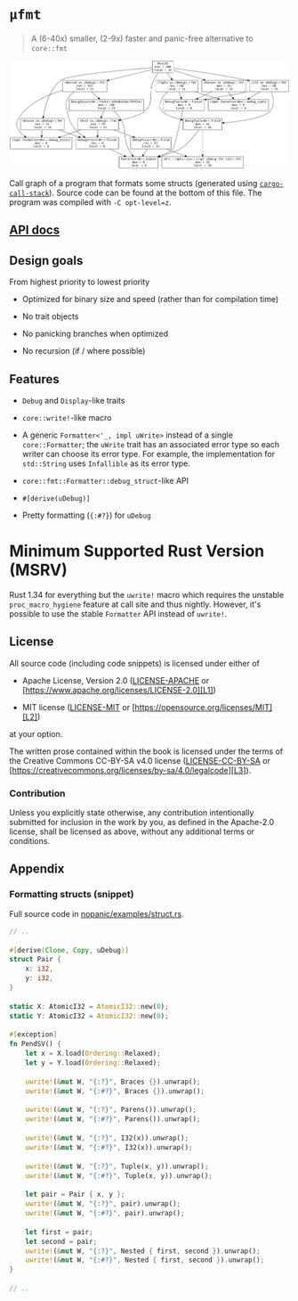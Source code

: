 # `μfmt`

> A (6-40x) smaller, (2-9x) faster and panic-free alternative to `core::fmt`

![Call graph of formatting structs](cg.png)

Call graph of a program that formats some structs (generated using
[`cargo-call-stack`]). Source code can be found at the bottom of this file. The
program was compiled with `-C opt-level=z`.

[`cargo-call-stack`]: https://crates.io/crates/cargo-call-stack

## [API docs](https://docs.rs/ufmt)

## Design goals

From highest priority to lowest priority

- Optimized for binary size and speed (rather than for compilation time)

- No trait objects

- No panicking branches when optimized

- No recursion (if / where possible)

## Features

- `Debug` and `Display`-like traits

- `core::write!`-like macro

- A generic `Formatter<'_, impl uWrite>` instead of a single `core::Formatter`;
  the `uWrite` trait has an associated error type so each writer can choose its
  error type. For example, the implementation for `std::String` uses
  `Infallible` as its error type.

- `core::fmt::Formatter::debug_struct`-like API

- `#[derive(uDebug)]`

- Pretty formatting (`{:#?}`) for `uDebug`

# Minimum Supported Rust Version (MSRV)

Rust 1.34 for everything but the `uwrite!` macro which requires the unstable
`proc_macro_hygiene` feature at call site and thus nightly. However, it's
possible to use the stable `Formatter` API instead of `uwrite!`.

## License

All source code (including code snippets) is licensed under either of

- Apache License, Version 2.0 ([LICENSE-APACHE](LICENSE-APACHE) or
  [https://www.apache.org/licenses/LICENSE-2.0][L1])

- MIT license ([LICENSE-MIT](LICENSE-MIT) or
  [https://opensource.org/licenses/MIT][L2])

[L1]: https://www.apache.org/licenses/LICENSE-2.0
[L2]: https://opensource.org/licenses/MIT

at your option.

The written prose contained within the book is licensed under the terms of the
Creative Commons CC-BY-SA v4.0 license ([LICENSE-CC-BY-SA](LICENSE-CC-BY-SA) or
[https://creativecommons.org/licenses/by-sa/4.0/legalcode][L3]).

[L3]: https://creativecommons.org/licenses/by-sa/4.0/legalcode

### Contribution

Unless you explicitly state otherwise, any contribution intentionally submitted
for inclusion in the work by you, as defined in the Apache-2.0 license, shall be
licensed as above, without any additional terms or conditions.

## Appendix

### Formatting structs (snippet)

Full source code in [nopanic/examples/struct.rs](nopanic/examples/struct.rs).

``` rust
// ..

#[derive(Clone, Copy, uDebug)]
struct Pair {
    x: i32,
    y: i32,
}

static X: AtomicI32 = AtomicI32::new(0);
static Y: AtomicI32 = AtomicI32::new(0);

#[exception]
fn PendSV() {
    let x = X.load(Ordering::Relaxed);
    let y = Y.load(Ordering::Relaxed);

    uwrite!(&mut W, "{:?}", Braces {}).unwrap();
    uwrite!(&mut W, "{:#?}", Braces {}).unwrap();

    uwrite!(&mut W, "{:?}", Parens()).unwrap();
    uwrite!(&mut W, "{:#?}", Parens()).unwrap();

    uwrite!(&mut W, "{:?}", I32(x)).unwrap();
    uwrite!(&mut W, "{:#?}", I32(x)).unwrap();

    uwrite!(&mut W, "{:?}", Tuple(x, y)).unwrap();
    uwrite!(&mut W, "{:#?}", Tuple(x, y)).unwrap();

    let pair = Pair { x, y };
    uwrite!(&mut W, "{:?}", pair).unwrap();
    uwrite!(&mut W, "{:#?}", pair).unwrap();

    let first = pair;
    let second = pair;
    uwrite!(&mut W, "{:?}", Nested { first, second }).unwrap();
    uwrite!(&mut W, "{:#?}", Nested { first, second }).unwrap();
}

// ..
```
